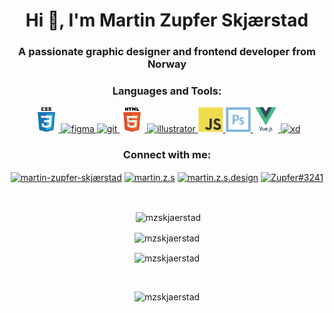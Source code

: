 <h1 align="center">Hi 👋, I'm Martin Zupfer Skjærstad</h1>
<h3 align="center">A passionate graphic designer and frontend developer from Norway</h3>

<h3 align="center">Languages and Tools:</h3>
<p align="center"> <a href="https://www.w3schools.com/css/" target="_blank" rel="noreferrer"> <img src="https://raw.githubusercontent.com/devicons/devicon/master/icons/css3/css3-original-wordmark.svg" alt="css3" width="40" height="40"/> </a> <a href="https://www.figma.com/" target="_blank" rel="noreferrer"> <img src="https://www.vectorlogo.zone/logos/figma/figma-icon.svg" alt="figma" width="40" height="40"/> </a> <a href="https://git-scm.com/" target="_blank" rel="noreferrer"> <img src="https://www.vectorlogo.zone/logos/git-scm/git-scm-icon.svg" alt="git" width="40" height="40"/> </a> <a href="https://www.w3.org/html/" target="_blank" rel="noreferrer"> <img src="https://raw.githubusercontent.com/devicons/devicon/master/icons/html5/html5-original-wordmark.svg" alt="html5" width="40" height="40"/> </a> <a href="https://www.adobe.com/in/products/illustrator.html" target="_blank" rel="noreferrer"> <img src="https://www.vectorlogo.zone/logos/adobe_illustrator/adobe_illustrator-icon.svg" alt="illustrator" width="40" height="40"/> </a> <a href="https://developer.mozilla.org/en-US/docs/Web/JavaScript" target="_blank" rel="noreferrer"> <img src="https://raw.githubusercontent.com/devicons/devicon/master/icons/javascript/javascript-original.svg" alt="javascript" width="40" height="40"/> </a> <a href="https://www.photoshop.com/en" target="_blank" rel="noreferrer"> <img src="https://raw.githubusercontent.com/devicons/devicon/master/icons/photoshop/photoshop-line.svg" alt="photoshop" width="40" height="40"/> </a> <a href="https://vuejs.org/" target="_blank" rel="noreferrer"> <img src="https://raw.githubusercontent.com/devicons/devicon/master/icons/vuejs/vuejs-original-wordmark.svg" alt="vuejs" width="40" height="40"/> </a> <a href="https://www.adobe.com/products/xd.html" target="_blank" rel="noreferrer"> <img src="https://cdn.worldvectorlogo.com/logos/adobe-xd.svg" alt="xd" width="40" height="40"/> </a> </p>

<h3 align="center">Connect with me:</h3>
<p align="center">
<a href="https://linkedin.com/in/martin-zupfer-skjærstad" target="blank"><img align="center" src="https://raw.githubusercontent.com/rahuldkjain/github-profile-readme-generator/master/src/images/icons/Social/linked-in-alt.svg" alt="martin-zupfer-skjærstad" height="30" width="40" /></a>
<a href="https://instagram.com/martin.z.s" target="blank"><img align="center" src="https://raw.githubusercontent.com/rahuldkjain/github-profile-readme-generator/master/src/images/icons/Social/instagram.svg" alt="martin.z.s" height="30" width="40" /></a>
<a href="https://www.youtube.com/c/martin.z.s.design" target="blank"><img align="center" src="https://raw.githubusercontent.com/rahuldkjain/github-profile-readme-generator/master/src/images/icons/Social/youtube.svg" alt="martin.z.s.design" height="30" width="40" /></a>
<a href="https://discord.gg/Zupfer#3241" target="blank"><img align="center" src="https://raw.githubusercontent.com/rahuldkjain/github-profile-readme-generator/master/src/images/icons/Social/discord.svg" alt="Zupfer#3241" height="30" width="40" /></a>
</p>

<br>

<p align="center">&nbsp;<img align="center" src="https://github-readme-stats.vercel.app/api?username=mzskjaerstad&show_icons=true&locale=en" alt="mzskjaerstad" /></p>

<p align="center"><img align="center" src="https://github-readme-streak-stats.herokuapp.com/?user=mzskjaerstad&" alt="mzskjaerstad" /></p>

<p align="center"><img align="center" src="https://github-readme-stats.vercel.app/api/top-langs?username=mzskjaerstad&show_icons=true&locale=en&layout=compact" alt="mzskjaerstad" /></p>

<br>

<p align="center"> <img src="https://komarev.com/ghpvc/?username=mzskjaerstad&label=Profile%20views&color=0e75b6&style=flat" alt="mzskjaerstad" /> </p>

